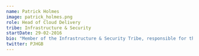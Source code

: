 ```yaml
---
name: Patrick Holmes
image: patrick_holmes.png
role: Head of Cloud Delivery
tribe: Infrastructure & Security
startDate: 29-02-2016
bio: "Member of the Infrastructure & Security Tribe, responsible for the operational delivery of the SBG cloud platforms and infrastructure services"
twitter: PJHGB
---
```

